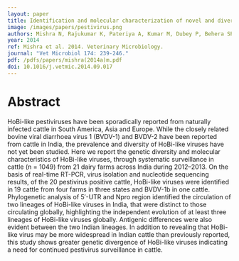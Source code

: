 ```yaml
---
layout: paper
title: Identification and molecular characterization of novel and divergent Hobi-like pestiviruses from naturally infected cattle in India. 
image: /images/papers/pestivirus.png
authors: Mishra N, Rajukumar K, Pateriya A, Kumar M, Dubey P, Behera SP, Verma A, Bhardwaj P, Kulkarni DD, Dhanasekaran V, Reddy ND.  
year: 2014
ref: Mishra et al. 2014. Veterinary Microbiology.
journal: "Vet Microbiol 174: 239-246."
pdf: /pdfs/papers/mishra(2014a)m.pdf
doi: 10.1016/j.vetmic.2014.09.017
---
```


# Abstract

HoBi-like pestiviruses have been sporadically reported from naturally infected cattle in South America, Asia and Europe. While the closely related bovine viral diarrhoea virus 1 (BVDV-1) and BVDV-2 have been reported from cattle in India, the prevalence and diversity of HoBi-like viruses have not yet been studied. Here we report the genetic diversity and molecular characteristics of HoBi-like viruses, through systematic surveillance in cattle (n = 1049) from 21 dairy farms across India during 2012–2013. On the basis of real-time RT-PCR, virus isolation and nucleotide sequencing results, of the 20 pestivirus positive cattle, HoBi-like viruses were identified in 19 cattle from four farms in three states and BVDV-1b in one cattle. Phylogenetic analysis of 5′-UTR and Npro region identified the circulation of two lineages of HoBi-like viruses in India, that were distinct to those circulating globally, highlighting the independent evolution of at least three lineages of HoBi-like viruses globally. Antigenic differences were also evident between the two Indian lineages. In addition to revealing that HoBi-like virus may be more widespread in Indian cattle than previously reported, this study shows greater genetic divergence of HoBi-like viruses indicating a need for continued pestivirus surveillance in cattle.